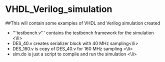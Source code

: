 # VHDL_Verilog_simulation
##This will contain some examples of VHDL and Verilog simulation created

<ul>
<li> '''testbench.v''' contains the testbench framework for the simulation   <\li>
<li>  DES_40.v creates serializer block with 40 MHz sampling<\li>
<li> DES_160.v is copy of DES_40.v for 160 MHz sampling <\li>
<li> sim.do is just a script to compile and run the simulation <\li>


</ul>
